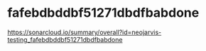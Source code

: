 # fafebdbddbf51271dbdfbabdone
https://sonarcloud.io/summary/overall?id=neojarvis-testing_fafebdbddbf51271dbdfbabdone
